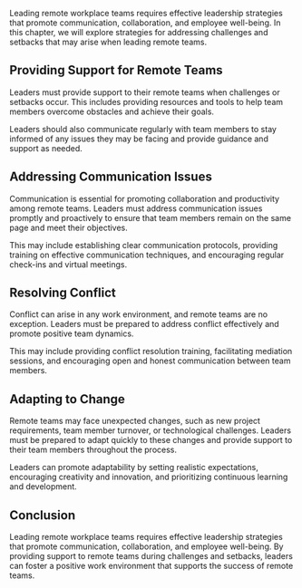 
Leading remote workplace teams requires effective leadership strategies that promote communication, collaboration, and employee well-being. In this chapter, we will explore strategies for addressing challenges and setbacks that may arise when leading remote teams.

Providing Support for Remote Teams
----------------------------------

Leaders must provide support to their remote teams when challenges or setbacks occur. This includes providing resources and tools to help team members overcome obstacles and achieve their goals.

Leaders should also communicate regularly with team members to stay informed of any issues they may be facing and provide guidance and support as needed.

Addressing Communication Issues
-------------------------------

Communication is essential for promoting collaboration and productivity among remote teams. Leaders must address communication issues promptly and proactively to ensure that team members remain on the same page and meet their objectives.

This may include establishing clear communication protocols, providing training on effective communication techniques, and encouraging regular check-ins and virtual meetings.

Resolving Conflict
------------------

Conflict can arise in any work environment, and remote teams are no exception. Leaders must be prepared to address conflict effectively and promote positive team dynamics.

This may include providing conflict resolution training, facilitating mediation sessions, and encouraging open and honest communication between team members.

Adapting to Change
------------------

Remote teams may face unexpected changes, such as new project requirements, team member turnover, or technological challenges. Leaders must be prepared to adapt quickly to these changes and provide support to their team members throughout the process.

Leaders can promote adaptability by setting realistic expectations, encouraging creativity and innovation, and prioritizing continuous learning and development.

Conclusion
----------

Leading remote workplace teams requires effective leadership strategies that promote communication, collaboration, and employee well-being. By providing support to remote teams during challenges and setbacks, leaders can foster a positive work environment that supports the success of remote teams.
